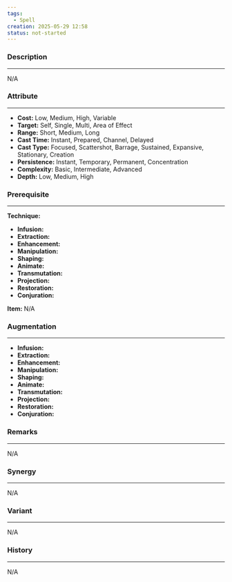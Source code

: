 ```yaml
---
tags:
  - Spell
creation: 2025-05-29 12:58
status: not-started
---
```

### Description
---  
N/A  
  
### Attribute  
___  
- __Cost:__ Low, Medium, High, Variable  
- __Target:__ Self, Single, Multi, Area of Effect  
- __Range:__ Short, Medium, Long  
- __Cast Time:__ Instant, Prepared, Channel, Delayed  
- __Cast Type:__ Focused, Scattershot, Barrage, Sustained, Expansive, Stationary, Creation  
- __Persistence:__ Instant, Temporary, Permanent, Concentration  
- __Complexity:__ Basic, Intermediate, Advanced  
- __Depth:__ Low, Medium, High  
  
### Prerequisite  
___  
  
__Technique:__  
  
- __Infusion:__  
- __Extraction:__  
- __Enhancement:__  
- __Manipulation:__  
- __Shaping:__  
- __Animate:__  
- __Transmutation:__  
- __Projection:__  
- __Restoration:__  
- __Conjuration:__  
  
__Item:__ N/A  
  
### Augmentation  
___  
  
- __Infusion:__  
- __Extraction:__  
- __Enhancement:__  
- __Manipulation:__  
- __Shaping:__  
- __Animate:__  
- __Transmutation:__  
- __Projection:__  
- __Restoration:__  
- __Conjuration:__  
  
### Remarks
___  
N/A  
  
### Synergy
___  
N/A  
  
### Variant  
___  
N/A  
  
### History
___  
N/A